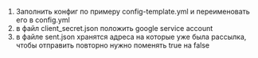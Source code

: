 1. Заполнить конфиг по примеру config-template.yml и переименовать его в config.yml
1. в файл client_secret.json положить google service account
1. в файле sent.json хранятся адреса на которые уже была рассылка, чтобы отправить повторно нужно поменять true на false
